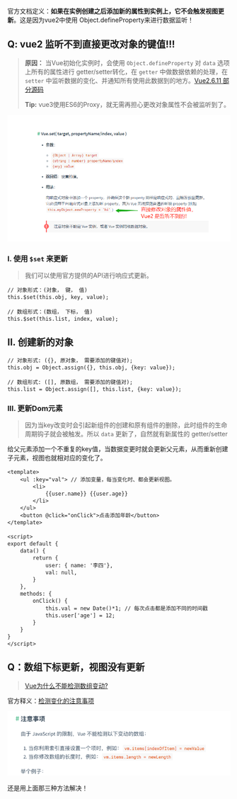 官方文档定义：**如果在实例创建之后添加新的属性到实例上，它不会触发视图更新**。这是因为vue2中使用 Object.defineProperty来进行数据监听！



## Q: vue2 监听不到直接更改对象的键值!!!

> **原因：** 当Vue初始化实例时，会使用 `Object.defineProperty` 对 `data` 选项上所有的属性进行 getter/setter转化，在 `getter` 中做数据依赖的处理，在 `setter` 中监听数据的变化、并通知所有使用此数据到的地方。[Vue2.6.11 部分源码](https://github.com/vuejs/vue/blob/dev/src/core/observer/index.js#L156-L193)
>
> **Tip:**    vue3使用ES6的Proxy，就无需再担心更改对象属性不会被监听到了。

![](../images/vueImg/$set1.jpg)

### I. 使用 `$set` 来更新

> 我们可以使用官方提供的API进行响应式更新。

```
// 对象形式：(对象， 键， 值)
this.$set(this.obj, key, value);

// 数组形式：(数组， 下标， 值)
this.$set(this.list, index, value);
```

## II. 创建新的对象

```
// 对象形式: ({}, 原对象， 需要添加的键值对);
this.obj = Object.assign({}, this.obj, {key: value});

// 数组形式: ([], 原数组， 需要添加的键值对);
this.list = Object.assign([], this.list, {key: value});
```

### III. 更新Dom元素

> 因为当key改变时会引起新组件的创建和原有组件的删除，此时组件的生命周期钩子就会被触发。所以 `data` 更新了，自然就有新属性的 getter/setter

给父元素添加一个不重复的key值，当数据变更时就会更新父元素，从而重新创建子元素，视图也就相对应的变化了。

```Vue
<template>
	<ul :key="val"> // 添加变量，每当变化时、都会更新视图。
        <li>
    		{{user.name}} {{user.age}}
    	</li>
    </ul>
	<button @click="onClick">点击添加年龄</button>
</template>

<script>
export default {
    data() {
        return {
            user: { name: '李四'},
        	val: null,
	    }
    },
    methods: {
        onClick() {
            this.val = new Date()*1; // 每次点击都是添加不同的时间戳
            this.user['age'] = 12;
        }
    }
}
</script>
```



## Q：数组下标更新，视图没有更新

> [Vue为什么不能检测数组变动?](https://segmentfault.com/a/1190000015783546)

官方释义：[检测变化的注意事项](https://cn.vuejs.org/v2/guide/reactivity.html#%E6%A3%80%E6%B5%8B%E5%8F%98%E5%8C%96%E7%9A%84%E6%B3%A8%E6%84%8F%E4%BA%8B%E9%A1%B9)

![](../images/vueImg/$set2.png)

还是用上面那三种方法解决！